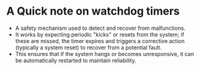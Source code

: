 # A Quick note on watchdog timers

- A safety mechanism used to detect and recover from malfunctions. 
- It works by expecting periodic "kicks" or resets from the system; if these are missed, the timer expires and triggers a corrective action (typically a system reset) to recover from a potential fault. 
- This ensures that if the system hangs or becomes unresponsive, it can be automatically restarted to maintain reliability.